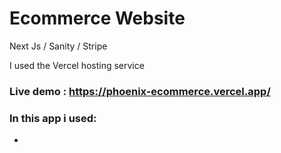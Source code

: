 # Ecommerce Website
Next Js / Sanity / Stripe

I used the Vercel hosting service
### Live demo : https://phoenix-ecommerce.vercel.app/

### In this app i used:
- 
